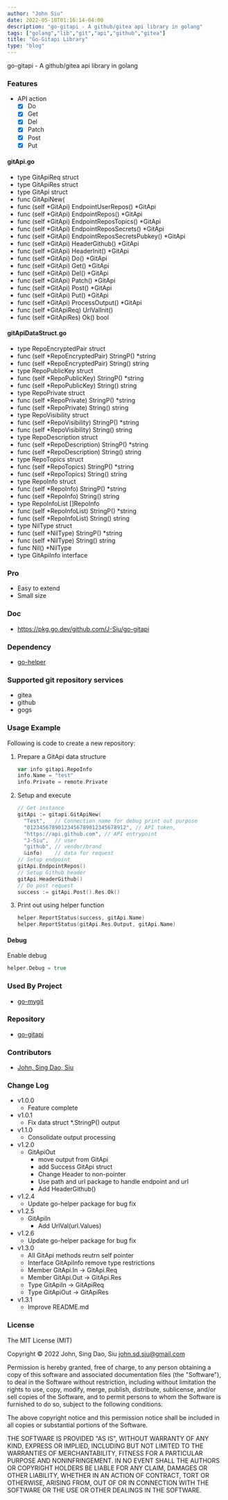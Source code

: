 ```yaml
---
author: "John Siu"
date: 2022-05-10T01:16:14-04:00
description: "go-gitapi - A github/gitea api library in golang"
tags: ["golang","lib","git","api","github","gitea"]
title: "Go-Gitapi Library"
type: "blog"
---
```

go-gitapi - A github/gitea api library in golang
<!--more-->

### Features

- API action
  - [x] Do
  - [x] Get
  - [x] Del
  - [x] Patch
  - [x] Post
  - [x] Put

#### gitApi.go
- type GitApiReq struct
- type GitApiRes struct
- type GitApi struct
- func GitApiNew(
- func (self *GitApi) EndpointUserRepos() *GitApi
- func (self *GitApi) EndpointRepos() *GitApi
- func (self *GitApi) EndpointReposTopics() *GitApi
- func (self *GitApi) EndpointReposSecrets() *GitApi
- func (self *GitApi) EndpointReposSecretsPubkey() *GitApi
- func (self *GitApi) HeaderGithub() *GitApi
- func (self *GitApi) HeaderInit() *GitApi
- func (self *GitApi) Do() *GitApi
- func (self *GitApi) Get() *GitApi
- func (self *GitApi) Del() *GitApi
- func (self *GitApi) Patch() *GitApi
- func (self *GitApi) Post() *GitApi
- func (self *GitApi) Put() *GitApi
- func (self *GitApi) ProcessOutput() *GitApi
- func (self *GitApiReq) UrlValInit()
- func (self *GitApiRes) Ok() bool
#### gitApiDataStruct.go
- type RepoEncryptedPair struct
- func (self *RepoEncryptedPair) StringP() *string
- func (self *RepoEncryptedPair) String() string
- type RepoPublicKey struct
- func (self *RepoPublicKey) StringP() *string
- func (self *RepoPublicKey) String() string
- type RepoPrivate struct
- func (self *RepoPrivate) StringP() *string
- func (self *RepoPrivate) String() string
- type RepoVisibility struct
- func (self *RepoVisibility) StringP() *string
- func (self *RepoVisibility) String() string
- type RepoDescription struct
- func (self *RepoDescription) StringP() *string
- func (self *RepoDescription) String() string
- type RepoTopics struct
- func (self *RepoTopics) StringP() *string
- func (self *RepoTopics) String() string
- type RepoInfo struct
- func (self *RepoInfo) StringP() *string
- func (self *RepoInfo) String() string
- type RepoInfoList []RepoInfo
- func (self *RepoInfoList) StringP() *string
- func (self *RepoInfoList) String() string
- type NilType struct
- func (self *NilType) StringP() *string
- func (self *NilType) String() string
- func Nil() *NilType
- type GitApiInfo interface

### Pro

- Easy to extend
- Small size

### Doc

- https://pkg.go.dev/github.com/J-Siu/go-gitapi

### Dependency

- [go-helper](https://github.com/J-Siu/go-helper)

### Supported git repository services
- gitea
- github
- gogs

### Usage Example

Following is code to create a new repository:

1. Prepare a GitApi data structure
    ```go
    var info gitapi.RepoInfo
    info.Name = "test"
    info.Private = remote.Private
    ```

2. Setup and execute
    ```go
    // Get instance
    gitApi := gitapi.GitApiNew(
      "Test",   // Connection name for debug print out purpose
      "01234567890123456789012345678912", // API token,
      "https://api.github.com", // API entrypoint
      "J-Siu",  // user
      "github", // vendor/brand
      &info)    // data for request
    // Setup endpoint
    gitApi.EndpointRepos()
    // Setup Github header
    gitApi.HeaderGithub()
    // Do post request
    success := gitApi.Post().Res.Ok()
    ```

3. Print out using helper function
    ```go
    helper.ReportStatus(success, gitApi.Name)
    helper.ReportStatus(gitApi.Res.Output, gitApi.Name)
    ```

#### Debug

Enable debug
```go
helper.Debug = true
```

### Used By Project

- [go-mygit](https://github.com/J-Siu/go-mygit)
### Repository

- [go-gitapi](https://github.com/J-Siu/go-gitapi)

### Contributors

- [John, Sing Dao, Siu](https://github.com/J-Siu)

### Change Log

- v1.0.0
  - Feature complete
- v1.0.1
  - Fix data struct *.StringP() output
- v1.1.0
  - Consolidate output processing
- v1.2.0
  - GitApiOut
    - move output from GitApi
    - add Success
    GitApi struct
    - Change Header to non-pointer
    - Use path and url package to handle endpoint and url
    - Add HeaderGithub()
- v1.2.4
  - Update go-helper package for bug fix
- v1.2.5
  - GitApiIn
    - Add UrlVal(url.Values)
- v1.2.6
  - Update go-helper package for bug fix
- v1.3.0
  - All GitApi methods reutrn self pointer
  - Interface GitApiInfo remove type restrictions
  - Member GitApi.In -> GitApi.Req
  - Member GitApi.Out -> GitApi.Res
  - Type GitApiIn -> GitApiReq
  - Type GitApiOut -> GitApiRes
- v1.3.1
  - Improve README.md

### License

The MIT License (MIT)

Copyright © 2022 John, Sing Dao, Siu <john.sd.siu@gmail.com>

Permission is hereby granted, free of charge, to any person obtaining a copy of this software and associated documentation files (the "Software"), to deal in the Software without restriction, including without limitation the rights to use, copy, modify, merge, publish, distribute, sublicense, and/or sell copies of the Software, and to permit persons to whom the Software is furnished to do so, subject to the following conditions:

The above copyright notice and this permission notice shall be included in all copies or substantial portions of the Software.

THE SOFTWARE IS PROVIDED "AS IS", WITHOUT WARRANTY OF ANY KIND, EXPRESS OR IMPLIED, INCLUDING BUT NOT LIMITED TO THE WARRANTIES OF MERCHANTABILITY, FITNESS FOR A PARTICULAR PURPOSE AND NONINFRINGEMENT. IN NO EVENT SHALL THE AUTHORS OR COPYRIGHT HOLDERS BE LIABLE FOR ANY CLAIM, DAMAGES OR OTHER LIABILITY, WHETHER IN AN ACTION OF CONTRACT, TORT OR OTHERWISE, ARISING FROM, OUT OF OR IN CONNECTION WITH THE SOFTWARE OR THE USE OR OTHER DEALINGS IN THE SOFTWARE.
